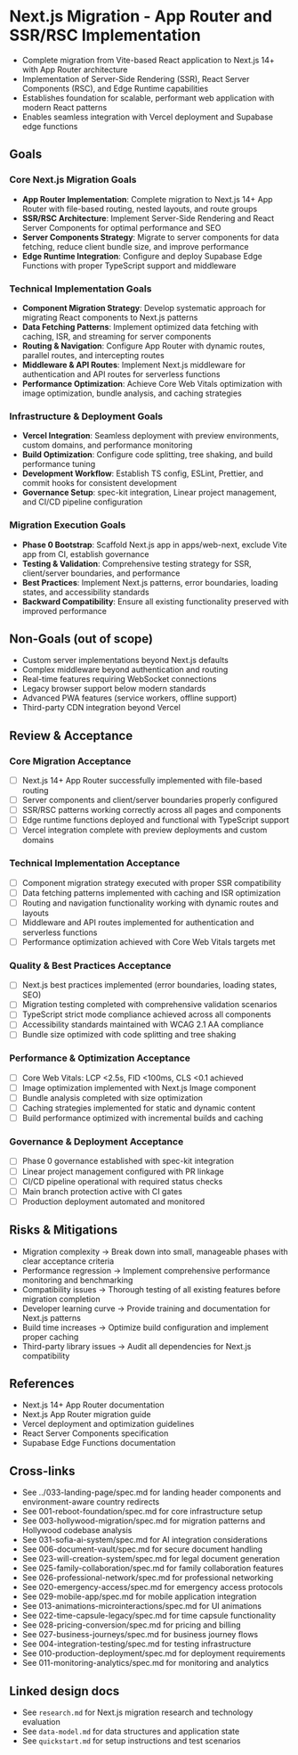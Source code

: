 # Next.js Migration - App Router and SSR/RSC Implementation

- Complete migration from Vite-based React application to Next.js 14+ with App Router architecture
- Implementation of Server-Side Rendering (SSR), React Server Components (RSC), and Edge Runtime capabilities
- Establishes foundation for scalable, performant web application with modern React patterns
- Enables seamless integration with Vercel deployment and Supabase edge functions

## Goals

### Core Next.js Migration Goals

- **App Router Implementation**: Complete migration to Next.js 14+ App Router with file-based routing, nested layouts, and route groups
- **SSR/RSC Architecture**: Implement Server-Side Rendering and React Server Components for optimal performance and SEO
- **Server Components Strategy**: Migrate to server components for data fetching, reduce client bundle size, and improve performance
- **Edge Runtime Integration**: Configure and deploy Supabase Edge Functions with proper TypeScript support and middleware

### Technical Implementation Goals

- **Component Migration Strategy**: Develop systematic approach for migrating React components to Next.js patterns
- **Data Fetching Patterns**: Implement optimized data fetching with caching, ISR, and streaming for server components
- **Routing & Navigation**: Configure App Router with dynamic routes, parallel routes, and intercepting routes
- **Middleware & API Routes**: Implement Next.js middleware for authentication and API routes for serverless functions
- **Performance Optimization**: Achieve Core Web Vitals optimization with image optimization, bundle analysis, and caching strategies

### Infrastructure & Deployment Goals

- **Vercel Integration**: Seamless deployment with preview environments, custom domains, and performance monitoring
- **Build Optimization**: Configure code splitting, tree shaking, and build performance tuning
- **Development Workflow**: Establish TS config, ESLint, Prettier, and commit hooks for consistent development
- **Governance Setup**: spec-kit integration, Linear project management, and CI/CD pipeline configuration

### Migration Execution Goals

- **Phase 0 Bootstrap**: Scaffold Next.js app in apps/web-next, exclude Vite app from CI, establish governance
- **Testing & Validation**: Comprehensive testing strategy for SSR, client/server boundaries, and performance
- **Best Practices**: Implement Next.js patterns, error boundaries, loading states, and accessibility standards
- **Backward Compatibility**: Ensure all existing functionality preserved with improved performance

## Non-Goals (out of scope)

- Custom server implementations beyond Next.js defaults
- Complex middleware beyond authentication and routing
- Real-time features requiring WebSocket connections
- Legacy browser support below modern standards
- Advanced PWA features (service workers, offline support)
- Third-party CDN integration beyond Vercel

## Review & Acceptance

### Core Migration Acceptance

- [ ] Next.js 14+ App Router successfully implemented with file-based routing
- [ ] Server components and client/server boundaries properly configured
- [ ] SSR/RSC patterns working correctly across all pages and components
- [ ] Edge runtime functions deployed and functional with TypeScript support
- [ ] Vercel integration complete with preview deployments and custom domains

### Technical Implementation Acceptance

- [ ] Component migration strategy executed with proper SSR compatibility
- [ ] Data fetching patterns implemented with caching and ISR optimization
- [ ] Routing and navigation functionality working with dynamic routes and layouts
- [ ] Middleware and API routes implemented for authentication and serverless functions
- [ ] Performance optimization achieved with Core Web Vitals targets met

### Quality & Best Practices Acceptance

- [ ] Next.js best practices implemented (error boundaries, loading states, SEO)
- [ ] Migration testing completed with comprehensive validation scenarios
- [ ] TypeScript strict mode compliance achieved across all components
- [ ] Accessibility standards maintained with WCAG 2.1 AA compliance
- [ ] Bundle size optimized with code splitting and tree shaking

### Performance & Optimization Acceptance

- [ ] Core Web Vitals: LCP <2.5s, FID <100ms, CLS <0.1 achieved
- [ ] Image optimization implemented with Next.js Image component
- [ ] Bundle analysis completed with size optimization
- [ ] Caching strategies implemented for static and dynamic content
- [ ] Build performance optimized with incremental builds and caching

### Governance & Deployment Acceptance

- [ ] Phase 0 governance established with spec-kit integration
- [ ] Linear project management configured with PR linkage
- [ ] CI/CD pipeline operational with required status checks
- [ ] Main branch protection active with CI gates
- [ ] Production deployment automated and monitored

## Risks & Mitigations

- Migration complexity → Break down into small, manageable phases with clear acceptance criteria
- Performance regression → Implement comprehensive performance monitoring and benchmarking
- Compatibility issues → Thorough testing of all existing features before migration completion
- Developer learning curve → Provide training and documentation for Next.js patterns
- Build time increases → Optimize build configuration and implement proper caching
- Third-party library issues → Audit all dependencies for Next.js compatibility

## References

- Next.js 14+ App Router documentation
- Next.js App Router migration guide
- Vercel deployment and optimization guidelines
- React Server Components specification
- Supabase Edge Functions documentation

## Cross-links

- See ../033-landing-page/spec.md for landing header components and environment-aware country redirects
- See 001-reboot-foundation/spec.md for core infrastructure setup
- See 003-hollywood-migration/spec.md for migration patterns and Hollywood codebase analysis
- See 031-sofia-ai-system/spec.md for AI integration considerations
- See 006-document-vault/spec.md for secure document handling
- See 023-will-creation-system/spec.md for legal document generation
- See 025-family-collaboration/spec.md for family collaboration features
- See 026-professional-network/spec.md for professional networking
- See 020-emergency-access/spec.md for emergency access protocols
- See 029-mobile-app/spec.md for mobile application integration
- See 013-animations-microinteractions/spec.md for UI animations
- See 022-time-capsule-legacy/spec.md for time capsule functionality
- See 028-pricing-conversion/spec.md for pricing and billing
- See 027-business-journeys/spec.md for business journey flows
- See 004-integration-testing/spec.md for testing infrastructure
- See 010-production-deployment/spec.md for deployment requirements
- See 011-monitoring-analytics/spec.md for monitoring and analytics

## Linked design docs

- See `research.md` for Next.js migration research and technology evaluation
- See `data-model.md` for data structures and application state
- See `quickstart.md` for setup instructions and test scenarios
